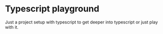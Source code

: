 # Typescript playground

Just a project setup with typescript to get deeper into typescript or just play with it.
